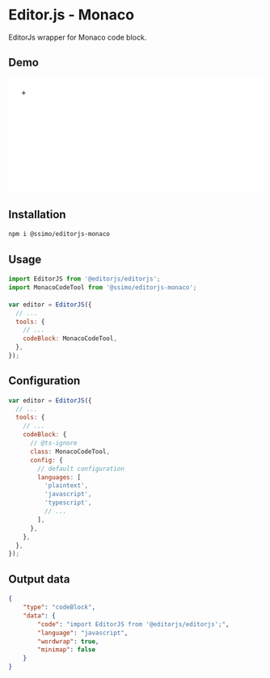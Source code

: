 # Editor.js - Monaco

EditorJs wrapper for Monaco code block.

## Demo
![Code Block demo](output.gif)

## Installation
```bash
npm i @ssimo/editorjs-monaco
```

## Usage
```javascript
import EditorJS from '@editorjs/editorjs';
import MonacoCodeTool from '@ssimo/editorjs-monaco';

var editor = EditorJS({
  // ...
  tools: {
    // ...
    codeBlock: MonacoCodeTool,
  },
});
```

## Configuration
```javascript
var editor = EditorJS({
  // ...
  tools: {
    // ...
    codeBlock: {
      // @ts-ignore
      class: MonacoCodeTool,
      config: {
        // default configuration
        languages: [
          'plaintext',
          'javascript',
          'typescript',
          // ...
        ],
      },
    },
  },
});
```

## Output data
```json
{
    "type": "codeBlock",
    "data": {
        "code": "import EditorJS from '@editorjs/editorjs';",
        "language": "javascript",
        "wordwrap": true,
        "minimap": false
    }
}
```
